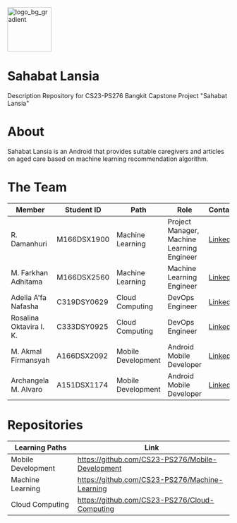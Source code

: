 <img src="https://github.com/CS23-PS276/sahabat-lansia/assets/96944447/9f3a1cee-aa1a-4f23-a611-6dd5f4d89643" alt="logo_bg_gradient" width="100px" />

# Sahabat Lansia
Description Repository for CS23-PS276 Bangkit Capstone Project "Sahabat Lansia"

# About
Sahabat Lansia is an Android that provides suitable caregivers and articles on aged care based on machine learning recommendation algorithm.

# The Team
| Member | Student ID | Path | Role | Contacts |
|--------|------------|------|------|----------|
|R. Damanhuri|M166DSX1900|Machine Learning| Project Manager, Machine Learning Engineer | [Linkedin](https://www.linkedin.com/in/r-damanhuri-a42b53206/)
|M. Farkhan Adhitama|M166DSX2560|Machine Learning| Machine Learning Engineer | [Linkedin](https://www.linkedin.com/in/muhammad-farkhan-adhitama/)
|Adelia A'fa Nafasha|C319DSY0629|Cloud Computing| DevOps Engineer | [Linkedin](https://www.linkedin.com/in/adelia-a-fa-nafasha-3092131b8/)
|Rosalina Oktavira I. K.|C333DSY0925|Cloud Computing| DevOps Engineer | [Linkedin](https://www.linkedin.com/in/rosalina-karinda/)
| M. Akmal Firmansyah|A166DSX2092|Mobile Development| Android Mobile Developer | [Linkedin](https://www.linkedin.com/in/akmal-firmansyah/)
| Archangela M. Alvaro|A151DSX1174|Mobile Development| Android Mobile Developer | [Linkedin](https://www.linkedin.com/in/archangelamuhammadalvaro/)

# Repositories
|Learning Paths|Link|
|--------------|----|
|Mobile Development|https://github.com/CS23-PS276/Mobile-Development|
|Machine Learning|https://github.com/CS23-PS276/Machine-Learning|
|Cloud Computing|https://github.com/CS23-PS276/Cloud-Computing|
